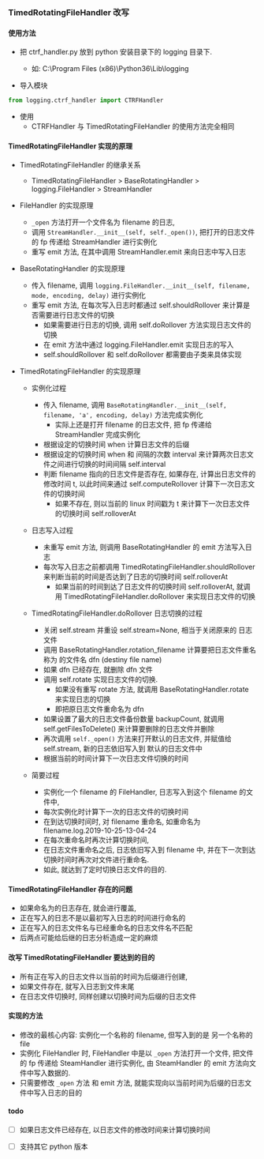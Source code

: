 ### TimedRotatingFileHandler 改写

#### 使用方法

- 把 ctrf_handler.py 放到 python 安装目录下的 logging 目录下.
  - 如: C:\Program Files (x86)\Python36\Lib\logging

- 导入模块

```py
from logging.ctrf_handler import CTRFHandler
```

- 使用
  - CTRFHandler 与 TimedRotatingFileHandler 的使用方法完全相同


#### TimedRotatingFileHandler 实现的原理

- TimedRotatingFileHandler 的继承关系
  - TimedRotatingFileHandler > BaseRotatingHandler > logging.FileHandler > StreamHandler

- FileHandler 的实现原理
  - `_open` 方法打开一个文件名为 filename 的日志, 
  - 调用 `StreamHandler.__init__(self, self._open())`, 把打开的日志文件的 fp 传递给 StreamHandler 进行实例化
  - 重写 emit 方法, 在其中调用 StreamHandler.emit 来向日志中写入日志

- BaseRotatingHandler 的实现原理
  - 传入 filename, 调用 `logging.FileHandler.__init__(self, filename, mode, encoding, delay)` 进行实例化
  - 重写 emit 方法, 在每次写入日志时都通过 self.shouldRollover 来计算是否需要进行日志文件的切换
    - 如果需要进行日志的切换, 调用 self.doRollover 方法实现日志文件的切换
    - 在 emit 方法中通过 logging.FileHandler.emit 实现日志的写入
    - self.shouldRollover 和 self.doRollover 都需要由子类来具体实现

- TimedRotatingFileHandler 的实现原理
  - 实例化过程
    - 传入 filename, 调用 `BaseRotatingHandler.__init__(self, filename, 'a', encoding, delay)` 方法完成实例化
      - 实际上还是打开 filename 的日志文件, 把 fp 传递给 StreamHandler 完成实例化
    - 根据设定的切换时间 when 计算日志文件的后缀
    - 根据设定的切换时间 when 和 间隔的次数 interval 来计算两次日志文件之间进行切换的时间间隔 self.interval
    - 判断 filename 指向的日志文件是否存在, 如果存在, 计算出日志文件的修改时间 t, 以此时间来通过 self.computeRollover   计算下一次日志文件的切换时间
      - 如果不存在, 则以当前的 linux 时间戳为 t 来计算下一次日志文件的切换时间 self.rolloverAt
  - 日志写入过程
    - 未重写 emit 方法, 则调用 BaseRotatingHandler 的 emit 方法写入日志
    - 每次写入日志之前都调用 TimedRotatingFileHandler.shouldRollover 来判断当前的时间是否达到了日志的切换时间 self.rolloverAt
      - 如果当前的时间到达了日志文件的切换时间 self.rolloverAt, 就调用 TimedRotatingFileHandler.doRollover 来实现日志文件的切换

  - TimedRotatingFileHandler.doRollover 日志切换的过程
    - 关闭 self.stream 并重设 self.stream=None, 相当于关闭原来的 日志文件
    - 调用 BaseRotatingHandler.rotation_filename 计算要把日志文件重名称为 的文件名 dfn (destiny file name)
    - 如果 dfn 已经存在, 就删除 dfn 文件
    - 调用 self.rotate 实现日志文件的切换. 
      - 如果没有重写 rotate 方法, 就调用 BaseRotatingHandler.rotate 来实现日志的切换
      - 即把原日志文件重命名为 dfn
    - 如果设置了最大的日志文件备份数量 backupCount, 就调用 self.getFilesToDelete() 来计算要删除的日志文件并删除
    - 再次调用 `self._open()` 方法来打开默认的日志文件, 并赋值给 self.stream, 新的日志依旧写入到 默认的日志文件中
    - 根据当前的时间计算下一次日志文件切换的时间

  - 简要过程

    - 实例化一个 filename 的 FileHandler, 日志写入到这个 filename 的文件中, 
    - 每次实例化时计算下一次的日志文件的切换时间
    - 在到达切换时间时, 对 filename 重命名, 如重命名为 filename.log.2019-10-25-13-04-24
    - 在每次重命名时再次计算切换时间, 
    - 在日志文件重命名之后, 日志依旧写入到 filename 中, 并在下一次到达切换时间时再次对文件进行重命名. 
    - 如此, 就达到了定时切换日志文件的目的.


#### TimedRotatingFileHandler 存在的问题

- 如果命名为的日志存在, 就会进行覆盖, 
- 正在写入的日志不是以最初写入日志的时间进行命名的
- 正在写入的日志文件名与已经重命名的日志文件名不匹配
- 后两点可能给后继的日志分析造成一定的麻烦


#### 改写 TimedRotatingFileHandler 要达到的目的

- 所有正在写入的日志文件以当前的时间为后缀进行创建,
- 如果文件存在, 就写入日志到文件末尾
- 在日志文件切换时, 同样创建以切换时间为后缀的日志文件


#### 实现的方法
  - 修改的最核心内容: 实例化一个名称的 filename, 但写入到的是 另一个名称的 file
  - 实例化 FileHandler 时, FileHandler 中是以 `_open` 方法打开一个文件, 把文件的 fp 传递给 SteamHandler 进行实例化, 由 SteamHandler 的 emit 方法向文件中写入数据的.
  - 只需要修改 `_open` 方法 和 emit 方法, 就能实现向以当前时间为后缀的日志文件中写入日志的目的


#### todo
-[ ] 如果日志文件已经存在, 以日志文件的修改时间来计算切换时间
-[ ] 支持其它 python 版本


